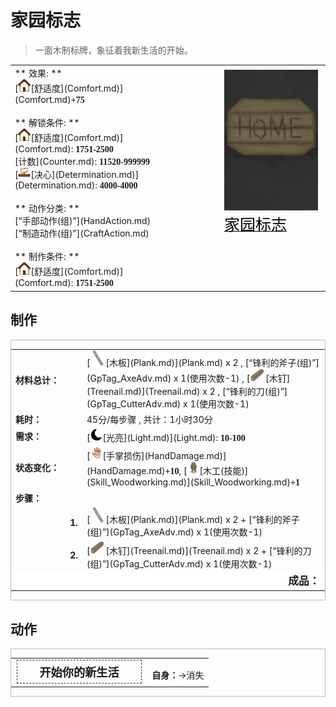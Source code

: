 # 家园标志  
> 一面木制标牌，象征着我新生活的开始。  
  
<table class="table table-bordered" data-toggle="table"  data-show-header="false"><thead style="display:none"><tr ><th  style="width:50%;text-align:left;vertical-align:top;"  >title</th><th  style="width:50%;text-align:left;vertical-align:top;"  ></th></tr></thead><tr ><td  style="width:50%;text-align:left;vertical-align:top;"  >** 效果: **<br>[<div style="width:20px;display:inline-block;text-align:center"><img decoding="async" src="../wiki/Sprite/Comfort.png" href="a.md" style="max-width:20px;max-height:20px;"></div>[舒适度](Comfort.md)](Comfort.md)<span style="font-family:ui-monospace"><b>+75</b></span><br><br>** 解锁条件: **<br>[<div style="width:20px;display:inline-block;text-align:center"><img decoding="async" src="../wiki/Sprite/Comfort.png" href="a.md" style="max-width:20px;max-height:20px;"></div>[舒适度](Comfort.md)](Comfort.md): <span style="font-family:ui-monospace"><b>1751-2500</b></span><br>[计数](Counter.md): <span style="font-family:ui-monospace"><b>11520-999999</b></span><br>[<div style="width:20px;display:inline-block;text-align:center"><img decoding="async" src="../wiki/Sprite/Distance.png" href="a.md" style="max-width:20px;max-height:20px;"></div>[决心](Determination.md)](Determination.md): <span style="font-family:ui-monospace"><b>4000-4000</b></span><br><br>** 动作分类: **<br>[“手部动作(组)”](HandAction.md)<br>[“制造动作(组)”](CraftAction.md)<br><br>** 制作条件: **<br>[<div style="width:20px;display:inline-block;text-align:center"><img decoding="async" src="../wiki/Sprite/Comfort.png" href="a.md" style="max-width:20px;max-height:20px;"></div>[舒适度](Comfort.md)](Comfort.md): <span style="font-family:ui-monospace"><b>1751-2500</b></span></td><td  style="width:50%;text-align:left;vertical-align:top;"  ><div style="float:right; margin:5px"><div class="gamecard" style="width:150px; height:225px;"><a href="Imp_HomeSign.md" style="color:black"><img decoding="async" src="../wiki/Sprite/HomeSign.png" class="cardimage" style="max-width:150px;max-height:225px;"><span style="font-size: 25px;">家园标志</span></a></div></div></td></tr></tbody></table>  
  
## 制作  
<div  style="border:1px solid #BBB"><table><tr><td style="width:100px;"><b>材料总计：</b></td><td>[<div style="width:25px;display:inline-block;text-align:center"><img decoding="async" src="../wiki/Sprite/Plank.png" href="a.md" style="max-width:25px;max-height:25px;"></div>[木板](Plank.md)](Plank.md) x 2 , [“锋利的斧子(组)”](GpTag_AxeAdv.md) x 1(使用次数-1) , [<div style="width:25px;display:inline-block;text-align:center"><img decoding="async" src="../wiki/Sprite/Treenail.png" href="a.md" style="max-width:25px;max-height:25px;"></div>[木钉](Treenail.md)](Treenail.md) x 2 , [“锋利的刀(组)”](GpTag_CutterAdv.md) x 1(使用次数-1)</td></tr><tr><td><b>耗时：</b></td><td><font data-toggle="tooltip" data-placement="top" title="3TP">45分</font>/每步骤 , 共计：<font data-toggle="tooltip" data-placement="top" title="6TP">1小时30分</font></td></tr><tr><td><b>需求：</b></td><td>[<div style="width:20px;display:inline-block;text-align:center"><img decoding="async" src="../wiki/Sprite/Darkness17519.png" href="a.md" style="max-width:20px;max-height:20px;"></div>[光亮](Light.md)](Light.md): <span style="font-family:ui-monospace"><b>10-100</b></span></td></tr><tr><td><b>状态变化：</b></td><td>[<div style="width:20px;display:inline-block;text-align:center"><img decoding="async" src="../wiki/Sprite/Hand.png" href="a.md" style="max-width:20px;max-height:20px;"></div>[手掌损伤](HandDamage.md)](HandDamage.md)<span style="font-family:ui-monospace"><b>+10</b></span>, [<div style="width:20px;display:inline-block;text-align:center"><img decoding="async" src="../wiki/Sprite/WoodCarving_Woman.png" href="a.md" style="max-width:20px;max-height:20px;"></div>[木工(技能)](Skill_Woodworking.md)](Skill_Woodworking.md)<span style="font-family:ui-monospace"><b>+1</b></span></td></tr><tr><td colspan=2><b>步骤：</b></td></tr><tr><td style="text-align:right"><b>1.</b></td><td>[<div style="width:25px;display:inline-block;text-align:center"><img decoding="async" src="../wiki/Sprite/Plank.png" href="a.md" style="max-width:25px;max-height:25px;"></div>[木板](Plank.md)](Plank.md) x 2 + [“锋利的斧子(组)”](GpTag_AxeAdv.md) x 1(使用次数-1)</td></tr><tr><td style="text-align:right"><b>2.</b></td><td>[<div style="width:25px;display:inline-block;text-align:center"><img decoding="async" src="../wiki/Sprite/Treenail.png" href="a.md" style="max-width:25px;max-height:25px;"></div>[木钉](Treenail.md)](Treenail.md) x 2 + [“锋利的刀(组)”](GpTag_CutterAdv.md) x 1(使用次数-1)</td></tr><tr style="background-color:#fff;font-size:1.2em;"><td></td><td style="text-align:right"><b>成品：</b></td></tr></table></div>  
  
## 动作  
<div  style="border:1px solid #BBB"><table><tr><td rowspan="2" style="width:200px;text-align:center;font-size:1.3em;font-weight:bold"><div style="padding:5px;border:1px dashed #333"><div>开始你的新生活</div></div></td><td></td></tr><tr><td><b>自身：</b>→消失</td></tr></table></div>  
  
  


<script>document.title="家园标志 - 卡牌生存百科 Card Survival Wiki";</script>